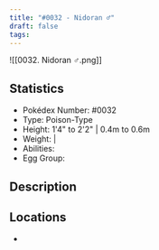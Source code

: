 ```yaml
---
title: "#0032 - Nidoran ♂"
draft: false
tags:
---
```

![[0032. Nidoran ♂.png]]
## Statistics
- Pokédex Number: #0032
- Type: Poison-Type
- Height: 1'4" to 2'2" | 0.4m to 0.6m
- Weight:  | 
- Abilities:
- Egg Group:

## Description


## Locations
- 